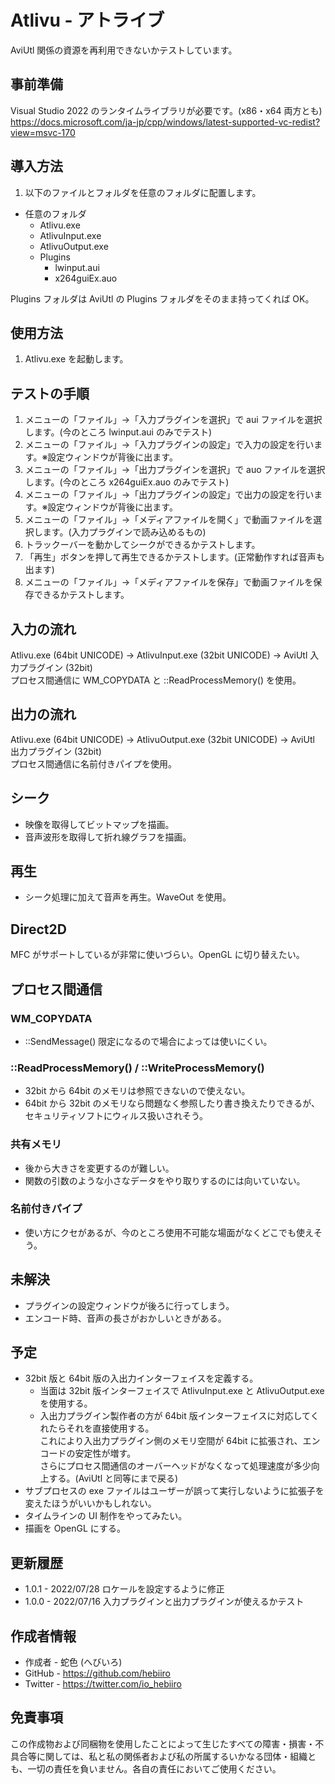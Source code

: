 # Atlivu - アトライブ

AviUtl 関係の資源を再利用できないかテストしています。

<!-- AviUtl -> AVIUTL -> ATLIVU -> Atlivu -> アトライブ -> 後来歩 -->

## 事前準備

Visual Studio 2022 のランタイムライブラリが必要です。(x86・x64 両方とも)
https://docs.microsoft.com/ja-jp/cpp/windows/latest-supported-vc-redist?view=msvc-170

## 導入方法

1. 以下のファイルとフォルダを任意のフォルダに配置します。
* 任意のフォルダ
	* Atlivu.exe
	* AtlivuInput.exe
	* AtlivuOutput.exe
	* Plugins
		* lwinput.aui
		* x264guiEx.auo

Plugins フォルダは AviUtl の Plugins フォルダをそのまま持ってくれば OK。

## 使用方法

1. Atlivu.exe を起動します。

## テストの手順

1. メニューの「ファイル」→「入力プラグインを選択」で aui ファイルを選択します。(今のところ lwinput.aui のみでテスト)
1. メニューの「ファイル」→「入力プラグインの設定」で入力の設定を行います。※設定ウィンドウが背後に出ます。
1. メニューの「ファイル」→「出力プラグインを選択」で auo ファイルを選択します。(今のところ x264guiEx.auo のみでテスト)
1. メニューの「ファイル」→「出力プラグインの設定」で出力の設定を行います。※設定ウィンドウが背後に出ます。
1. メニューの「ファイル」→「メディアファイルを開く」で動画ファイルを選択します。(入力プラグインで読み込めるもの)
1. トラックーバーを動かしてシークができるかテストします。
1. 「再生」ボタンを押して再生できるかテストします。(正常動作すれば音声も出ます)
1. メニューの「ファイル」→「メディアファイルを保存」で動画ファイルを保存できるかテストします。

## 入力の流れ

Atlivu.exe (64bit UNICODE) -> AtlivuInput.exe (32bit UNICODE) -> AviUtl 入力プラグイン (32bit)<br>
プロセス間通信に WM_COPYDATA と ::ReadProcessMemory() を使用。<br>

## 出力の流れ

Atlivu.exe (64bit UNICODE) -> AtlivuOutput.exe (32bit UNICODE) -> AviUtl 出力プラグイン (32bit)<br>
プロセス間通信に名前付きパイプを使用。<br>

## シーク

* 映像を取得してビットマップを描画。
* 音声波形を取得して折れ線グラフを描画。

## 再生

* シーク処理に加えて音声を再生。WaveOut を使用。

## Direct2D

MFC がサポートしているが非常に使いづらい。OpenGL に切り替えたい。

## プロセス間通信

### WM_COPYDATA

* ::SendMessage() 限定になるので場合によっては使いにくい。

### ::ReadProcessMemory() / ::WriteProcessMemory()

* 32bit から 64bit のメモリは参照できないので使えない。
* 64bit から 32bit のメモリなら問題なく参照したり書き換えたりできるが、セキュリティソフトにウィルス扱いされそう。

### 共有メモリ

* 後から大きさを変更するのが難しい。
* 関数の引数のような小さなデータをやり取りするのには向いていない。

### 名前付きパイプ

* 使い方にクセがあるが、今のところ使用不可能な場面がなくどこでも使えそう。

## 未解決

* プラグインの設定ウィンドウが後ろに行ってしまう。
* エンコード時、音声の長さがおかしいときがある。

## 予定

* 32bit 版と 64bit 版の入出力インターフェイスを定義する。
	* 当面は 32bit 版インターフェイスで AtlivuInput.exe と AtlivuOutput.exe を使用する。
	* 入出力プラグイン製作者の方が 64bit 版インターフェイスに対応してくれたらそれを直接使用する。<br>
	これにより入出力プラグイン側のメモリ空間が 64bit に拡張され、エンコードの安定性が増す。<br>
	さらにプロセス間通信のオーバーヘッドがなくなって処理速度が多少向上する。(AviUtl と同等にまで戻る)<br>
* サブプロセスの exe ファイルはユーザーが誤って実行しないように拡張子を変えたほうがいいかもしれない。
* タイムラインの UI 制作をやってみたい。
* 描画を OpenGL にする。

## 更新履歴

* 1.0.1 - 2022/07/28 ロケールを設定するように修正
* 1.0.0 - 2022/07/16 入力プラグインと出力プラグインが使えるかテスト

## 作成者情報
 
* 作成者 - 蛇色 (へびいろ)
* GitHub - https://github.com/hebiiro
* Twitter - https://twitter.com/io_hebiiro

## 免責事項

この作成物および同梱物を使用したことによって生じたすべての障害・損害・不具合等に関しては、私と私の関係者および私の所属するいかなる団体・組織とも、一切の責任を負いません。各自の責任においてご使用ください。
